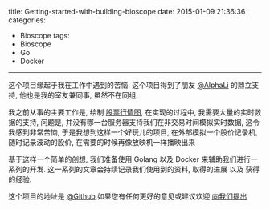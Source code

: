 title: Getting-started-with-building-bioscope
date: 2015-01-09 21:36:36
categories:
- Bioscope
tags:
- Bioscope
- Go
- Docker
---
这个项目缘起于我在工作中遇到的苦恼.
这个项目得到了朋友 [@AlphaLi](http://about.me/alphali) 的鼎立支持, 他也是我的室友兼同事, 虽然不在同组.

我之前从事的主要工作是, 绘制 [股票行情图](http://stockhtm.finance.qq.com/hqing/zhishu/000001.htm), 在实现的过程中, 我需要大量的实时数据的支持, 问题是, 并没有哪一台服务器支持我们在非交易时间模拟实时数据, 这令我感到非常苦恼, 于是我想到这样一个好玩儿的项目, 在外部模拟一个股价记录机, 随时记录波动的股价, 在需要的时候再像放映机一样播映出来

基于这样一个简单的创想, 我们准备使用 Golang 以及 Docker 来辅助我们进行一系列的开发.
这一系列的文章会持续记录我们使用到的资料, 取得的进展 以及 获得的经验.

这个项目的地址是 [@Github](https://github.com/lenville/bioscope),如果您有任何更好的意见或建议欢迎 [向我们提出](https://github.com/lenville/bioscope/issues)
